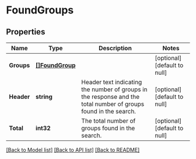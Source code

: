 # FoundGroups

## Properties
Name | Type | Description | Notes
------------ | ------------- | ------------- | -------------
**Groups** | [**[]FoundGroup**](FoundGroup.md) |  | [optional] [default to null]
**Header** | **string** | Header text indicating the number of groups in the response and the total number of groups found in the search. | [optional] [default to null]
**Total** | **int32** | The total number of groups found in the search. | [optional] [default to null]

[[Back to Model list]](../README.md#documentation-for-models) [[Back to API list]](../README.md#documentation-for-api-endpoints) [[Back to README]](../README.md)

